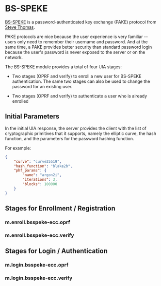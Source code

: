 # BS-SPEKE

[BS-SPEKE](https://gist.github.com/Sc00bz/e99e48a6008eef10a59d5ec7b4d87af3) is a
password-authenticated key exchange (PAKE) protocol from [Steve Thomas](https://tobtu.com/blog/2021/10/srp-is-now-deprecated/).

PAKE protocols are nice because the user experience is very familiar -- users
only need to remember their username and password.  And at the same time, a
PAKE provides better security than standard password login because the user's
password is never exposed to the server or on the network.

The BS-SPEKE module provides a total of four UIA stages:

* Two stages (OPRF and verify) to enroll a new user for BS-SPEKE
  authentication.  The same two stages can also be used to change
  the password for an existing user.

* Two stages (OPRF and verify) to authenticate a user who is already enrolled

## Initial Parameters

In the initial UIA response, the server provides the client with the list of
cryptographic primitives that it supports, namely the elliptic curve, the
hash function, and the parameters for the password hashing function.

For example:

```json
{
    "curve": "curve25519",
    "hash_function": "blake2b",
    "phf_params": {
        "name": "argon2i",
        "iterations": 3,
        "blocks": 100000
    }
}
```

## Stages for Enrollment / Registration

### m.enroll.bsspeke-ecc.oprf

### m.enroll.bsspeke-ecc.verify

## Stages for Login / Authentication

### m.login.bsspeke-ecc.oprf

### m.login.bsspeke-ecc.verify

